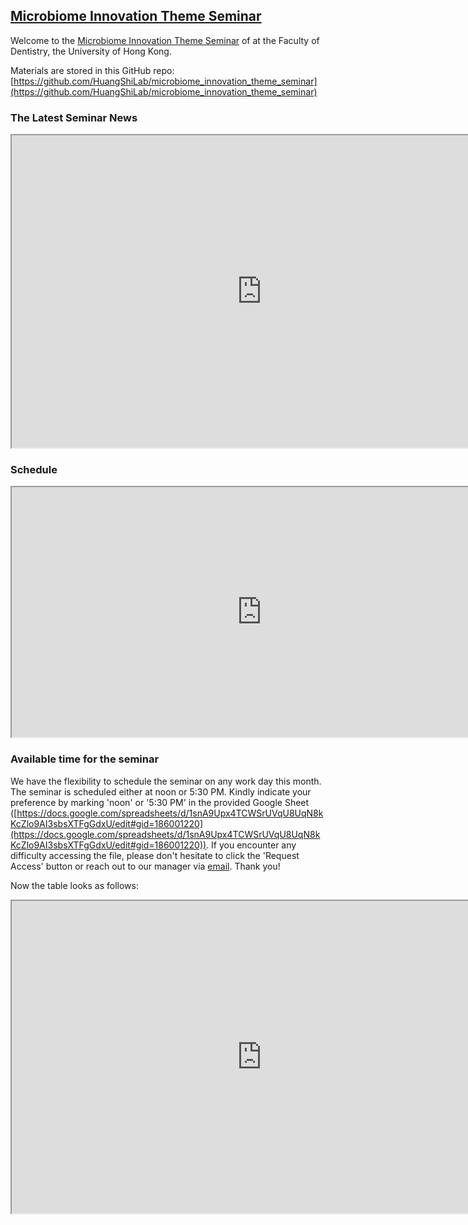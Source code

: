 ## [Microbiome Innovation Theme Seminar](https://huangshilab.github.io/microbiome_innovation_theme_seminar)

Welcome to the [Microbiome Innovation Theme Seminar](https://huangshilab.github.io/microbiome_innovation_theme_seminar/) of at the Faculty of Dentistry, the University of Hong Kong.

Materials are stored in this GitHub repo: 
[https://github.com/HuangShiLab/microbiome_innovation_theme_seminar](https://github.com/HuangShiLab/microbiome_innovation_theme_seminar)

### The Latest Seminar News
<iframe width=800 height=500 src="https://docs.google.com/spreadsheets/d/e/2PACX-1vQVgCxoc7b9FJgX-6Oi_vTR-p5TfPMulDIfacSStWCoAcIXFsrTzT_zjoyu4JMyDvCTGO8eb4XlljQN/pubhtml?widget=false&amp;headers=false"></iframe>

### Schedule
<iframe width=800 height=400 src="https://docs.google.com/spreadsheets/d/e/2PACX-1vQOLaKfAdq6oM7_THqiMHUteM0-GVmcefKsQgfTZtlPlWV6lp710i3UAtgfKgW458Vk6VvbCJZwnh8z/pubhtml?widget=false&amp;headers=false"></iframe>

### Available time for the seminar
We have the flexibility to schedule the seminar on any work day this month. The seminar is scheduled either at noon or 5:30 PM. Kindly indicate your preference by marking 'noon' or '5:30 PM' in the provided Google Sheet ([https://docs.google.com/spreadsheets/d/1snA9Upx4TCWSrUVqU8UqN8kKcZlo9AI3sbsXTFgGdxU/edit#gid=186001220](https://docs.google.com/spreadsheets/d/1snA9Upx4TCWSrUVqU8UqN8kKcZlo9AI3sbsXTFgGdxU/edit#gid=186001220)). If you encounter any difficulty accessing the file, please don't hesitate to click the 'Request Access' button or reach out to our manager via [email](mailto:Huanglab07@gmail.com). Thank you!

Now the table looks as follows:
<iframe width=800 height=500 src="https://docs.google.com/spreadsheets/d/e/2PACX-1vSt0pPRqp09wmr8qaTxFXpgQZcNP1WfxkVka2_6w-iZT9t7SWilgoF0nPGNS1SMohpj9VFuG721t-0S/pubhtml?widget=true&amp;headers=false"></iframe>


